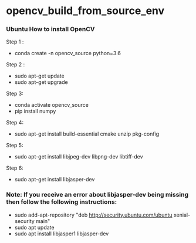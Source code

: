 # opencv_build_from_source_env
### Ubuntu How to install OpenCV

Step 1 : 
- conda create -n opencv_source python=3.6

Step 2 :
- sudo apt-get update
- sudo apt-get upgrade

Step 3:
- conda activate opencv_source
- pip install numpy

Step 4:
- sudo apt-get install build-essential cmake unzip pkg-config

Step 5:
- sudo apt-get install libjpeg-dev libpng-dev libtiff-dev

Step 6:
- sudo apt-get install libjasper-dev
### Note: If you receive an error about libjasper-dev being missing then follow the following instructions:
- sudo add-apt-repository "deb http://security.ubuntu.com/ubuntu xenial-security main"
- sudo apt update
- sudo apt install libjasper1 libjasper-dev

